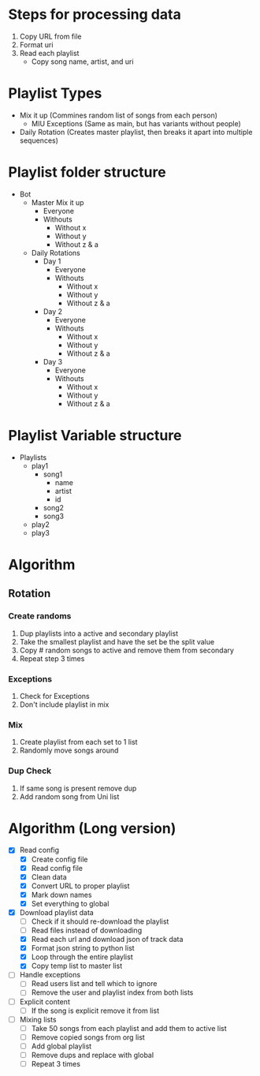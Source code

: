 # Steps for processing data

1. Copy URL from file
2. Format uri
3. Read each playlist
   - Copy song name, artist, and uri


# Playlist Types
- Mix it up (Commines random list of songs from each person)
  - MIU Exceptions (Same as main, but has variants without people)
- Daily Rotation (Creates master playlist, then breaks it apart into multiple sequences)

# Playlist folder structure
- Bot
  - Master Mix it up
    - Everyone
    - Withouts
      - Without x
      - Without y
      - Without z & a
  - Daily Rotations
    - Day 1
      - Everyone
      - Withouts
        - Without x
        - Without y
        - Without z & a
    - Day 2
      - Everyone
      - Withouts
        - Without x
        - Without y
        - Without z & a
    - Day 3
      - Everyone
      - Withouts
        - Without x
        - Without y
        - Without z & a


# Playlist Variable structure
- Playlists
  - play1
    - song1
      - name
      - artist
      - id
    - song2
    - song3
  - play2
  - play3

# Algorithm

## Rotation

### Create randoms
1. Dup playlists into a active and secondary playlist
2. Take the smallest playlist and have the set be the split value
3. Copy # random songs to active and remove them from secondary
4. Repeat step 3 times

### Exceptions
1. Check for Exceptions
2. Don't include playlist in mix

### Mix
1. Create playlist from each set to 1 list
2. Randomly move songs around

### Dup Check
1. If same song is present remove dup
2. Add random song from Uni list

# Algorithm (Long version)
- [X] Read config
  - [X] Create config file
  - [X] Read config file
  - [X] Clean data
  - [X] Convert URL to proper playlist
  - [X] Mark down names
  - [X] Set everything to global
- [X] Download playlist data
  - [ ] Check if it should re-download the playlist
  - [ ] Read files instead of downloading
  - [X] Read each url and download json of track data
  - [X] Format json string to python list
  - [X] Loop through the entire playlist
  - [X] Copy temp list to master list
- [ ] Handle exceptions
  - [ ] Read users list and tell which to ignore
  - [ ] Remove the user and playlist index from both lists
- [ ] Explicit content
  - [ ] If the song is explicit remove it from list
- [ ] Mixing lists
  - [ ] Take 50 songs from each playlist and add them to active list
  - [ ] Remove copied songs from org list
  - [ ] Add global playlist
  - [ ] Remove dups and replace with global
  - [ ] Repeat 3 times